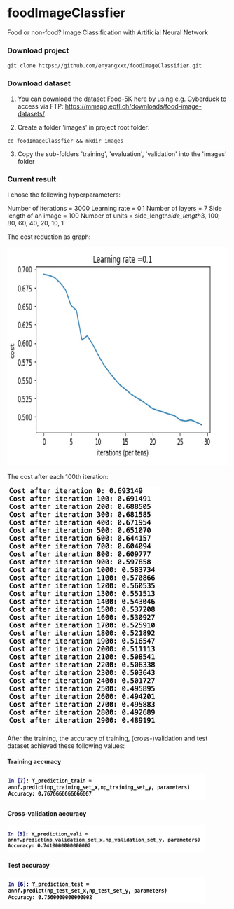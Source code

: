 # foodImageClassfier
Food or non-food? Image Classification with Artificial Neural Network

### Download project
```
git clone https://github.com/enyangxxx/foodImageClassifier.git
```

### Download dataset
1. You can download the dataset Food-5K here by using e.g. Cyberduck to access via FTP:
https://mmspg.epfl.ch/downloads/food-image-datasets/

2. Create a folder 'images' in project root folder:
```
cd foodImageClassfier && mkdir images
```

3. Copy the sub-folders 'training', 'evaluation', 'validation' into the 'images' folder


### Current result
I chose the following hyperparameters:

Number of iterations = 3000
Learning rate = 0.1
Number of layers = 7
Side length of an image = 100
Number of units = side_length*side_length*3, 100, 80, 60, 40, 20, 10, 1

The cost reduction as graph:

<img src="https://github.com/enyangxxx/foodImageClassifier/blob/master/gitImg/cost%20graph.jpg" width="650" height="500">

The cost after each 100th iteration:

<img src="https://github.com/enyangxxx/foodImageClassifier/blob/master/gitImg/costs.jpg" width="350" height="550">

After the training, the accuracy of training, (cross-)validation and test dataset achieved these following values:

#### Training accuracy
<img src="https://github.com/enyangxxx/foodImageClassifier/blob/master/gitImg/training%20accuracy.jpg" width="450" height="60">

#### Cross-validation accuracy
<img src="https://github.com/enyangxxx/foodImageClassifier/blob/master/gitImg/cv%20accuracy.jpg" width="450" height="60">

#### Test accuracy
<img src="https://github.com/enyangxxx/foodImageClassifier/blob/master/gitImg/test%20accuracy.jpg" width="450" height="60">
